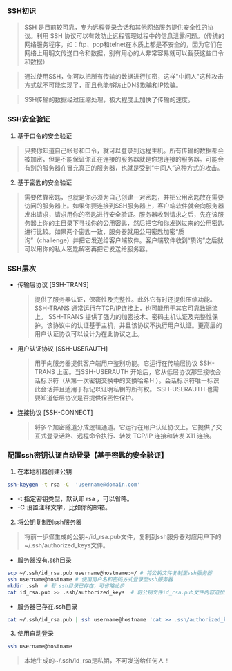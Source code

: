 ### SSH初识

> SSH 是目前较可靠，专为远程登录会话和其他网络服务提供安全性的协议。利用 SSH 协议可以有效防止远程管理过程中的信息泄露问题。（传统的网络服务程序，如：ftp、pop和telnet在本质上都是不安全的，因为它们在网络上用明文传送口令和数据，别有用心的人非常容易就可以截获这些口令和数据）

> 通过使用SSH，你可以把所有传输的数据进行加密，这样"中间人"这种攻击方式就不可能实现了，而且也能够防止DNS欺骗和IP欺骗。

> SSH传输的数据经过压缩处理，极大程度上加快了传输的速度。

### SSH安全验证

1.  基于口令的安全验证

> 只要你知道自己帐号和口令，就可以登录到远程主机。所有传输的数据都会被加密，但是不能保证你正在连接的服务器就是你想连接的服务器。可能会有别的服务器在冒充真正的服务器，也就是受到“中间人”这种方式的攻击。

2.  基于密匙的安全验证

> 需要依靠密匙，也就是你必须为自己创建一对密匙，并把公用密匙放在需要访问的服务器上。如果你要连接到SSH服务器上，客户端软件就会向服务器发出请求，请求用你的密匙进行安全验证。服务器收到请求之后，先在该服务器上你的主目录下寻找你的公用密匙，然后把它和你发送过来的公用密匙进行比较。如果两个密匙一致，服务器就用公用密匙加密“质询”（challenge）并把它发送给客户端软件。客户端软件收到“质询”之后就可以用你的私人密匙解密再把它发送给服务器。

### SSH层次

-   传输层协议 [SSH-TRANS]

    > 提供了服务器认证，保密性及完整性。此外它有时还提供压缩功能。 SSH-TRANS 通常运行在TCP/IP连接上，也可能用于其它可靠数据流上。 SSH-TRANS 提供了强力的加密技术、密码主机认证及完整性保护。该协议中的认证基于主机，并且该协议不执行用户认证。更高层的用户认证协议可以设计为在此协议之上。

-   用户认证协议 [SSH-USERAUTH]

    > 用于向服务器提供客户端用户鉴别功能。它运行在传输层协议 SSH-TRANS 上面。当SSH-USERAUTH 开始后，它从低层协议那里接收会话标识符（从第一次密钥交换中的交换哈希H ）。会话标识符唯一标识此会话并且适用于标记以证明私钥的所有权。 SSH-USERAUTH 也需要知道低层协议是否提供保密性保护。

-   连接协议 [SSH-CONNECT]
    > 将多个加密隧道分成逻辑通道。它运行在用户认证协议上。它提供了交互式登录话路、远程命令执行、转发 TCP/IP 连接和转发 X11 连接。

### 配置ssh密钥认证自动登录【基于密匙的安全验证】

1.  在本地机器创建公钥

```bash
ssh-keygen -t rsa -C  'username@domain.com'
```

-   \-t 指定密钥类型，默认即 rsa ，可以省略。
-   \-C 设置注释文字，比如你的邮箱。

2.  将公钥复制到ssh服务器

> 将前一步骤生成的公钥~/id_rsa.pub文件，复制到ssh服务器对应用户下的~/.ssh/authorized_keys文件。

-   服务器没有.ssh目录

```bash
scp ~/.ssh/id_rsa.pub username@hostname:~/ # 将公钥文件复制至ssh服务器
ssh username@hostname # 使用用户名和密码方式登录至ssh服务器
mkdir .ssh  # 若.ssh目录已存在，可省略此步
cat id_rsa.pub >> .ssh/authorized_keys  # 将公钥文件id_rsa.pub文件内容追加到authorized_keys文件
```

-   服务器已存在.ssh目录

```bash
cat ~/.ssh/id_rsa.pub | ssh username@hostname 'cat >> .ssh/authorized_keys'
```

3.  使用自动登录

```bash
ssh username@hostname
```

> 本地生成的~/.ssh/id_rsa是私钥，不可发送给任何人！
